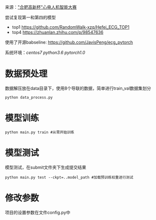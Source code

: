 来源：["合肥高新杯"心电人机智能大赛](https://tianchi.aliyun.com/competition/entrance/231754/introduction)

尝试复现第一和第四的模型
* top1
https://github.com/RandomWalk-xzq/Hefei_ECG_TOP1
* top4
https://zhuanlan.zhihu.com/p/98547636

使用了开源babseline:
https://github.com/JavisPeng/ecg_pytorch

系统环境：*centos7 python3.6 pytorch1.0*


# 数据预处理
数据解压放在data目录下，使用8个导联的数据，简单进行train_val数据集划分
```shell
python data_process.py
```

# 模型训练
```shell
python main.py train #从零开始训练
```

# 模型测试
模型测试，在submit文件夹下生成提交结果
```shell
python main.py test --ckpt=..model_path #加载预训练权重进行测试
```

# 修改参数
项目的设置参数在文件config.py中